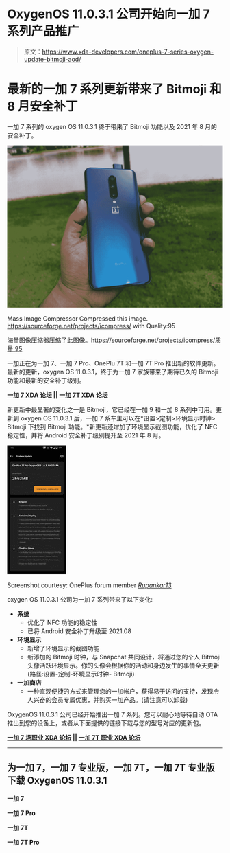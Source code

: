 # OxygenOS 11.0.3.1 公司开始向一加 7 系列产品推广

> 原文：<https://www.xda-developers.com/oneplus-7-series-oxygen-update-bitmoji-aod/>

# 最新的一加 7 系列更新带来了 Bitmoji 和 8 月安全补丁

一加 7 系列的 oxygen OS 11.0.3.1 终于带来了 Bitmoji 功能以及 2021 年 8 月的安全补丁。

 <picture>![](img/ca8f358cba25f75bb2971098e709ab89.png)</picture> 

Mass Image Compressor Compressed this image. https://sourceforge.net/projects/icompress/ with Quality:95

海量图像压缩器压缩了此图像。https://sourceforge.net/projects/icompress/质量:95

一加正在为一加 7、一加 7 Pro、OnePlu 7T 和一加 7T Pro 推出新的软件更新。最新的更新，oxygen OS 11.0.3.1，终于为一加 7 家族带来了期待已久的 Bitmoji 功能和最新的安全补丁级别。

**[一加 7 XDA 论坛](https://forum.xda-developers.com/c/oneplus-7.8833/) || [一加 7T XDA 论坛](https://forum.xda-developers.com/c/oneplus-7t.9249/)**

新更新中最显著的变化之一是 Bitmoji，它已经在一加 9 和一加 8 系列中可用。更新到 oxygen OS 11.0.3.1 后，一加 7 系车主可以在*设置>定制>环境显示时钟> Bitmoji 下找到 Bitmoji 功能。*新更新还增加了环境显示截图功能，优化了 NFC 稳定性，并将 Android 安全补丁级别提升至 2021 年 8 月。

 <picture>![OxygenOS update changelog for the OnePlus 7 Pro](img/d20964f3eb4f3570bdb36b69f6433abe.png)</picture> 

Screenshot courtesy: OnePlus forum member [*Rupankar13*](https://forums.oneplus.com/threads/oxygenos-11-0-2-1-for-the-oneplus-7t-pro-and-oneplus-7t.1474555/page-122#post-23612087)

oxygen OS 11.0.3.1 公司为一加 7 系列带来了以下变化:

*   **系统**
    *   优化了 NFC 功能的稳定性
    *   已将 Android 安全补丁升级至 2021.08
*   **环境显示**
    *   新增了环境显示的截图功能
    *   新添加的 Bitmoji 时钟，与 Snapchat 共同设计，将通过您的个人 Bitmoji 头像活跃环境显示。你的头像会根据你的活动和身边发生的事情全天更新(路径:设置-定制-环境显示时钟- Bitmoji)
*   **一加商店**
    *   一种直观便捷的方式来管理您的一加帐户，获得易于访问的支持，发现令人兴奋的会员专属优惠，并购买一加产品。(请注意可以卸载)

OxygenOS 11.0.3.1 公司已经开始推出一加 7 系列。您可以耐心地等待自动 OTA 推出到您的设备上，或者从下面提供的链接下载与您的型号对应的更新包。

**[一加 7 场职业 XDA 论坛](https://forum.xda-developers.com/c/oneplus-7-pro.8847/) || [一加 7T 职业 XDA 论坛](https://forum.xda-developers.com/c/oneplus-7t-pro-regular-mclaren.9327/)**

* * *

## 为一加 7，一加 7 专业版，一加 7T，一加 7T 专业版下载 OxygenOS 11.0.3.1

**一加 7**

**一加 7 Pro**

**一加 7T**

**一加 7T Pro**